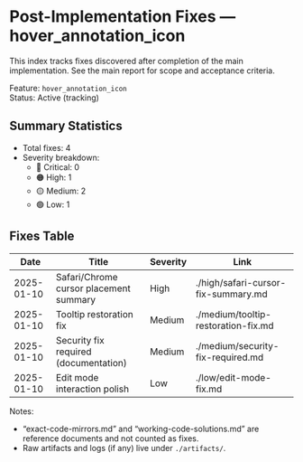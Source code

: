 # Post-Implementation Fixes — hover_annotation_icon

This index tracks fixes discovered after completion of the main implementation. See the main report for scope and acceptance criteria.

Feature: `hover_annotation_icon`  
Status: Active (tracking)

## Summary Statistics
- Total fixes: 4
- Severity breakdown:
  - 🔴 Critical: 0
  - 🟠 High: 1
  - 🟡 Medium: 2
  - 🟢 Low: 1

## Fixes Table

| Date       | Title                                   | Severity | Link |
|------------|-----------------------------------------|----------|------|
| 2025-01-10 | Safari/Chrome cursor placement summary  | High     | ./high/safari-cursor-fix-summary.md |
| 2025-01-10 | Tooltip restoration fix                 | Medium   | ./medium/tooltip-restoration-fix.md |
| 2025-01-10 | Security fix required (documentation)   | Medium   | ./medium/security-fix-required.md |
| 2025-01-10 | Edit mode interaction polish            | Low      | ./low/edit-mode-fix.md |

Notes:
- “exact-code-mirrors.md” and “working-code-solutions.md” are reference documents and not counted as fixes.
- Raw artifacts and logs (if any) live under `./artifacts/`.

